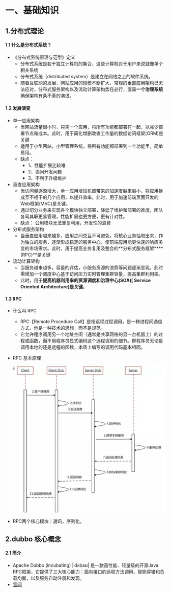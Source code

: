# 一、基础知识

## 1.分布式理论

#### 1.1 什么是分布式系统？

* 《分布式系统原理与范型》定义
  * 分布式系统是若干独立计算机的集合，这些计算机对于用户来说就像单个相关系统
  * 分布式系统（distributed system）是建立在网络之上的软件系统。
  * 随着互联网的发展，网站应用的规模不断扩大，常规的垂直应用架构已无法应对，分布式服务架构以及流动计算架构势在必行，亟需**一个治理系统**确保架构有条不紊的演进。

#### 1.2 发展演变

* 单一应用架构
  * 当网站流量很小时，只需一个应用，将所有功能都部署在一起，以减少部署节点和成本。此时，用于简化增删改查工作量的数据访问框架(ORM)是关键
  * 适用于小型网站，小型管理系统，将所有功能都部署到一个功能里，简单易用。
  * 缺点： 
    * 1、性能扩展比较难
    * 2、协同开发问题
    * 3、不利于升级维护
* 垂直应用架构
  * 当访问量逐渐增大，单一应用增加机器带来的加速度越来越小，将应用拆成互不相干的几个应用，以提升效率。此时，用于加速前端页面开发的Web框架(MVC)是关键。
  * 通过切分业务来实现各个模块独立部署，降低了维护和部署的难度，团队各司其职更易管理，性能扩展也更方便，更有针对性。
  * 缺点： 公用模块无法重复利用，开发性的浪费
* 分布式服务架构
  * 当垂直应用越来越多，应用之间交互不可避免，将核心业务抽取出来，作为独立的服务，逐渐形成稳定的服务中心，使前端应用能更快速的响应多变的市场需求。此时，用于提高业务复用及整合的**分布式服务框架****(RPC)**是关键
* 流动计算架构
  * 当服务越来越多，容量的评估，小服务资源的浪费等问题逐渐显现，此时需增加一个调度中心基于访问压力实时管理集群容量，提高集群利用率。
  * 此时，用于**提高机器利用率的资源调度和治理中心(SOA)[ Service Oriented Architecture]是关键**。

#### 1.3 RPC

* 什么叫 RPC

  * RPC【Remote Procedure Call】是指远程过程调用，是一种进程间通信方式，他是一种技术的思想，而不是规范。
  * 它允许程序调用另一个地址空间（通常是共享网络的另一台机器上）的过程或函数，而不用程序员显式编码这个远程调用的细节。即程序员无论是调用本地的还是远程的函数，本质上编写的调用代码基本相同。

* RPC 基本原理

  ![image](https://github.com/RexJoush/JavaLearning/blob/master/public/image/Dubbo/rpcprocess.jpg?raw=true)

* RPC两个核心模块：通讯，序列化。

## 2.dubbo 核心概念

#### 2.1 简介

* Apache Dubbo (incubating) |ˈdʌbəʊ| 是一款高性能、轻量级的开源Java RPC框架，它提供了三大核心能力：面向接口的远程方法调用，智能容错和负载均衡，以及服务自动注册和发现。
* [官网](https://dubbo.apache.org/zh/index.html)


